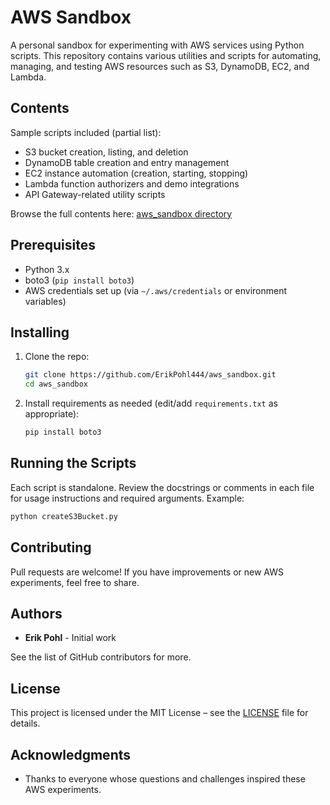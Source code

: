 # AWS Sandbox

A personal sandbox for experimenting with AWS services using Python scripts. This repository contains various utilities and scripts for automating, managing, and testing AWS resources such as S3, DynamoDB, EC2, and Lambda.

## Contents

Sample scripts included (partial list):
- S3 bucket creation, listing, and deletion
- DynamoDB table creation and entry management
- EC2 instance automation (creation, starting, stopping)
- Lambda function authorizers and demo integrations
- API Gateway-related utility scripts

Browse the full contents here: [aws_sandbox directory](https://github.com/ErikPohl444/aws_sandbox/tree/main)

## Prerequisites

- Python 3.x
- boto3 (`pip install boto3`)
- AWS credentials set up (via `~/.aws/credentials` or environment variables)

## Installing

1. Clone the repo:
   ```bash
   git clone https://github.com/ErikPohl444/aws_sandbox.git
   cd aws_sandbox
   ```
2. Install requirements as needed (edit/add `requirements.txt` as appropriate):
   ```bash
   pip install boto3
   ```

## Running the Scripts

Each script is standalone. Review the docstrings or comments in each file for usage instructions and required arguments. Example:
```bash
python createS3Bucket.py
```

## Contributing

Pull requests are welcome! If you have improvements or new AWS experiments, feel free to share.

## Authors

- **Erik Pohl** - Initial work

See the list of GitHub contributors for more.

## License

This project is licensed under the MIT License – see the [LICENSE](LICENSE.md) file for details.

## Acknowledgments

- Thanks to everyone whose questions and challenges inspired these AWS experiments.
